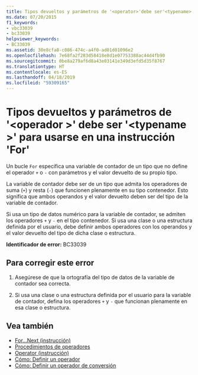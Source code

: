 ```yaml
---
title: Tipos devueltos y parámetros de '<operator>'debe ser'<typename>' para usarse en una instrucción 'For'
ms.date: 07/20/2015
f1_keywords:
- vbc33039
- bc33039
helpviewer_keywords:
- BC33039
ms.assetid: 30e8cfa8-c086-474c-a4f0-ad01d01096e2
ms.openlocfilehash: 7e68fa2f283d58418e8d1e07753388ac44d4fb90
ms.sourcegitcommit: 0be8a279af6d8a43e03141e349d3efd5d35f8767
ms.translationtype: HT
ms.contentlocale: es-ES
ms.lasthandoff: 04/18/2019
ms.locfileid: "59309165"
---
```

# <a name="return-and-parameter-types-of-operator-must-be-typename-to-be-used-in-a-for-statement"></a>Tipos devueltos y parámetros de '\<operador >' debe ser '\<typename >' para usarse en una instrucción 'For'
Un bucle `For` especifica una variable de contador de un tipo que no define el operador `+` o `-` con parámetros y el valor devuelto de su propio tipo.  
  
 La variable de contador debe ser de un tipo que admita los operadores de suma (`+`) y resta (`-`) que funcionen plenamente en su tipo contenedor. Esto significa que ambos operandos y el valor devuelto deben ser del tipo de la variable de contador.  
  
 Si usa un tipo de datos numérico para la variable de contador, se admiten los operadores `+` y `-` en el tipo contenedor. Si usa una clase o una estructura definida por el usuario, debe definir ambos operadores con los operandos y el valor devuelto del tipo de dicha clase o estructura.  
  
 **Identificador de error:** BC33039  
  
## <a name="to-correct-this-error"></a>Para corregir este error  
  
1. Asegúrese de que la ortografía del tipo de datos de la variable de contador sea correcta.  
  
2. Si usa una clase o una estructura definida por el usuario para la variable de contador, defina los operadores `+` y `-` que funcionan plenamente en esa clase o estructura.  
  
## <a name="see-also"></a>Vea también

- [For...Next (instrucción)](../../visual-basic/language-reference/statements/for-next-statement.md)
- [Procedimientos de operadores](../../visual-basic/programming-guide/language-features/procedures/operator-procedures.md)
- [Operator (instrucción)](../../visual-basic/language-reference/statements/operator-statement.md)
- [Cómo: Definir un operador](../../visual-basic/programming-guide/language-features/procedures/how-to-define-an-operator.md)
- [Cómo: Definir un operador de conversión](../../visual-basic/programming-guide/language-features/procedures/how-to-define-a-conversion-operator.md)
